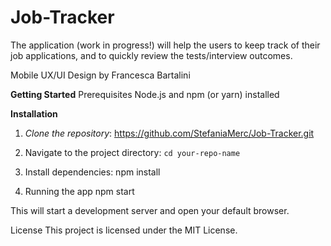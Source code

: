 # Job-Tracker
The application (work in progress!) will help the users to keep track of their job applications, and to quickly review the tests/interview outcomes.

Mobile UX/UI Design by Francesca Bartalini

**Getting Started**
Prerequisites
Node.js and npm (or yarn) installed

**Installation**

1. *Clone the repository*: https://github.com/StefaniaMerc/Job-Tracker.git

2. Navigate to the project directory:
   ```cd your-repo-name```

3. Install dependencies:
   npm install
   
4. Running the app
   npm start

This will start a development server and open your default browser.

License
This project is licensed under the MIT License.
